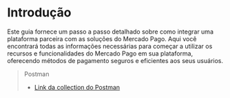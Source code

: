 # Introdução

Este guia fornece um passo a passo detalhado sobre como integrar uma plataforma parceira com as soluções do Mercado Pago. Aqui você encontrará todas as informações necessárias para começar a utilizar os recursos e funcionalidades do Mercado Pago em sua plataforma, oferecendo métodos de pagamento seguros e eficientes aos seus usuários.

> Postman
>
> - [Link da collection do Postman](https://documenter.getpostman.com/view/8396191/2s93RRxZ1Y)